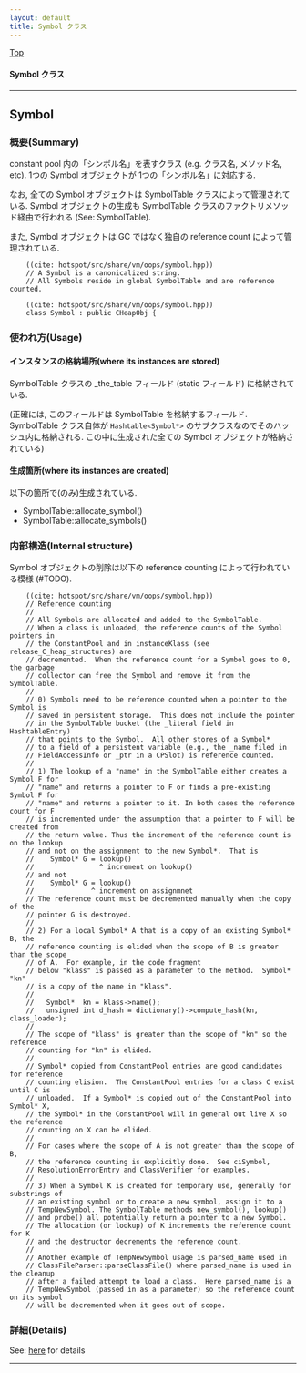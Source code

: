 ```yaml
---
layout: default
title: Symbol クラス 
---
```

[Top](../index.html)

#### Symbol クラス 



---
## <a name="noV60t5U6W" id="noV60t5U6W">Symbol</a>

### 概要(Summary)
constant pool 内の「シンボル名」を表すクラス (e.g. クラス名, メソッド名, etc).
1つの Symbol オブジェクトが 1つの「シンボル名」に対応する.

なお, 全ての Symbol オブジェクトは SymbolTable クラスによって管理されている.
Symbol オブジェクトの生成も SymbolTable クラスのファクトリメソッド経由で行われる (See: SymbolTable).

また, Symbol オブジェクトは GC ではなく独自の reference count によって管理されている.


```
    ((cite: hotspot/src/share/vm/oops/symbol.hpp))
    // A Symbol is a canonicalized string.
    // All Symbols reside in global SymbolTable and are reference counted.
```


```
    ((cite: hotspot/src/share/vm/oops/symbol.hpp))
    class Symbol : public CHeapObj {
```

### 使われ方(Usage)
#### インスタンスの格納場所(where its instances are stored)
SymbolTable クラスの _the_table フィールド (static フィールド) に格納されている.

(正確には, このフィールドは SymbolTable を格納するフィールド.
SymbolTable クラス自体が `Hashtable<Symbol*>` のサブクラスなのでそのハッシュ内に格納される.
この中に生成された全ての Symbol オブジェクトが格納されている)

#### 生成箇所(where its instances are created)
以下の箇所で(のみ)生成されている.

* SymbolTable::allocate_symbol()
* SymbolTable::allocate_symbols()

### 内部構造(Internal structure)
Symbol オブジェクトの削除は以下の reference counting によって行われている模様 (#TODO).


```
    ((cite: hotspot/src/share/vm/oops/symbol.hpp))
    // Reference counting
    //
    // All Symbols are allocated and added to the SymbolTable.
    // When a class is unloaded, the reference counts of the Symbol pointers in
    // the ConstantPool and in instanceKlass (see release_C_heap_structures) are
    // decremented.  When the reference count for a Symbol goes to 0, the garbage
    // collector can free the Symbol and remove it from the SymbolTable.
    //
    // 0) Symbols need to be reference counted when a pointer to the Symbol is
    // saved in persistent storage.  This does not include the pointer
    // in the SymbolTable bucket (the _literal field in HashtableEntry)
    // that points to the Symbol.  All other stores of a Symbol*
    // to a field of a persistent variable (e.g., the _name filed in
    // FieldAccessInfo or _ptr in a CPSlot) is reference counted.
    //
    // 1) The lookup of a "name" in the SymbolTable either creates a Symbol F for
    // "name" and returns a pointer to F or finds a pre-existing Symbol F for
    // "name" and returns a pointer to it. In both cases the reference count for F
    // is incremented under the assumption that a pointer to F will be created from
    // the return value. Thus the increment of the reference count is on the lookup
    // and not on the assignment to the new Symbol*.  That is
    //    Symbol* G = lookup()
    //                ^ increment on lookup()
    // and not
    //    Symbol* G = lookup()
    //              ^ increment on assignmnet
    // The reference count must be decremented manually when the copy of the
    // pointer G is destroyed.
    //
    // 2) For a local Symbol* A that is a copy of an existing Symbol* B, the
    // reference counting is elided when the scope of B is greater than the scope
    // of A.  For example, in the code fragment
    // below "klass" is passed as a parameter to the method.  Symbol* "kn"
    // is a copy of the name in "klass".
    //
    //   Symbol*  kn = klass->name();
    //   unsigned int d_hash = dictionary()->compute_hash(kn, class_loader);
    //
    // The scope of "klass" is greater than the scope of "kn" so the reference
    // counting for "kn" is elided.
    //
    // Symbol* copied from ConstantPool entries are good candidates for reference
    // counting elision.  The ConstantPool entries for a class C exist until C is
    // unloaded.  If a Symbol* is copied out of the ConstantPool into Symbol* X,
    // the Symbol* in the ConstantPool will in general out live X so the reference
    // counting on X can be elided.
    //
    // For cases where the scope of A is not greater than the scope of B,
    // the reference counting is explicitly done.  See ciSymbol,
    // ResolutionErrorEntry and ClassVerifier for examples.
    //
    // 3) When a Symbol K is created for temporary use, generally for substrings of
    // an existing symbol or to create a new symbol, assign it to a
    // TempNewSymbol. The SymbolTable methods new_symbol(), lookup()
    // and probe() all potentially return a pointer to a new Symbol.
    // The allocation (or lookup) of K increments the reference count for K
    // and the destructor decrements the reference count.
    //
    // Another example of TempNewSymbol usage is parsed_name used in
    // ClassFileParser::parseClassFile() where parsed_name is used in the cleanup
    // after a failed attempt to load a class.  Here parsed_name is a
    // TempNewSymbol (passed in as a parameter) so the reference count on its symbol
    // will be decremented when it goes out of scope.
```




### 詳細(Details)
See: [here](../doxygen/classSymbol.html) for details

---
